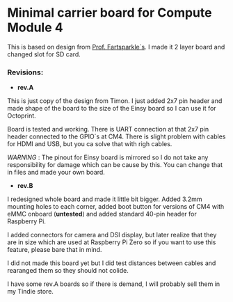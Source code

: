 # Minimal carrier board for Compute Module 4

This is based on design from [Prof. Fartsparkle´s](https://hackaday.io/project/175832-minimal-raspberry-pi-cm-4-carrier). I made it 2 layer board and changed slot for SD card. 

### Revisions:

- **rev.A**

This is just copy of the design from Timon. I just added 2x7 pin header and made shape of the board to the size of the Einsy board so I can use it for Octoprint. 

Board is tested and working. There is UART connection at that 2x7 pin header connected to the GPIO´s at CM4. There is slight problem with cables for HDMI and USB, but you ca solve that with righ cables.  

*WARNING* : The pinout for Einsy board is mirrored so I do not take any responsibility for damage which can be cause by this. You can change that in files and made your own board.

- **rev.B**

I redesigned whole board and made it little bit bigger. Added 3.2mm mounting holes to each corner, added boot button for versions of CM4 with eMMC onboard (**untested**) and added standard 40-pin header for Raspberry Pi.

I added connectors for camera and DSI display, but later realize that they are in size which are used at Raspberry Pi Zero so if you want to use this feature, please bare that in mind. 

I did not made this board yet but I did test distances between cables and rearanged them so they should not colide. 

I have some rev.A boards so if there is demand, I will probably sell them in my Tindie store. 

